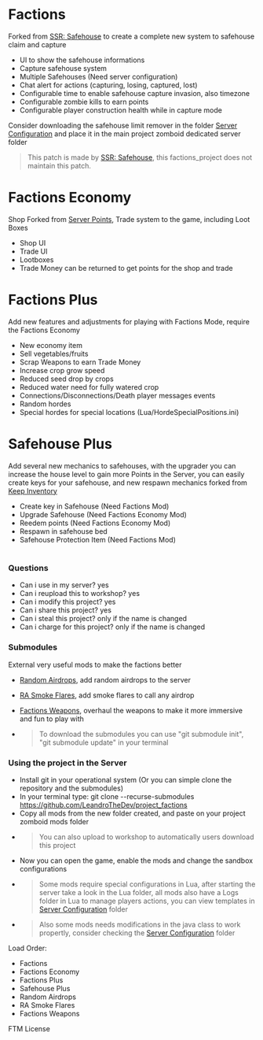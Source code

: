 # Factions

Forked from [SSR: Safehouse](https://steamcommunity.com/sharedfiles/filedetails/?id=1178772929&searchtext=Safehouse) to create a complete new system to safehouse claim and capture

- UI to show the safehouse informations
- Capture safehouse system
- Multiple Safehouses (Need server configuration)
- Chat alert for actions (capturing, losing, captured, lost)
- Configurable time to enable safehouse capture invasion, also timezone
- Configurable zombie kills to earn points
- Configurable player construction health while in capture mode

Consider downloading the safehouse limit remover in the folder [Server Configuration](https://github.com/LeandroTheDev/project_factions/tree/main/Server%20Configuration) and place it in the main project zomboid dedicated server folder
> This patch is made by [SSR: Safehouse](https://steamcommunity.com/sharedfiles/filedetails/?id=1178772929&searchtext=Safehouse), this factions_project does not maintain this patch.

# Factions Economy

Shop Forked from [Server Points](https://steamcommunity.com/sharedfiles/filedetails/?id=2823055977&searchtext=Server+Points), Trade system to the game, including Loot Boxes

- Shop UI
- Trade UI
- Lootboxes
- Trade Money can be returned to get points for the shop and trade

# Factions Plus

Add new features and adjustments for playing with Factions Mode, require the Factions Economy

- New economy item
- Sell vegetables/fruits
- Scrap Weapons to earn Trade Money
- Increase crop grow speed
- Reduced seed drop by crops
- Reduced water need for fully watered crop
- Connections/Disconnections/Death player messages events
- Random hordes
- Special hordes for special locations (Lua/HordeSpecialPositions.ini)

# Safehouse Plus

Add several new mechanics to safehouses, with the upgrader you can increase the house level to gain more Points in the Server, you can easily create keys for your safehouse, and new
respawn mechanics forked from [Keep Inventory](https://steamcommunity.com/sharedfiles/filedetails/?id=2879960829)

- Create key in Safehouse (Need Factions Mod)
- Upgrade Safehouse (Need Factions Economy Mod)
- Reedem points (Need Factions Economy Mod)
- Respawn in safehouse bed
- Safehouse Protection Item (Need Factions Mod)

#

### Questions
- Can i use in my server? yes
- Can i reupload this to workshop? yes
- Can i modify this project? yes
- Can i share this project? yes
- Can i steal this project? only if the name is changed
- Can i charge for this project? only if the name is changed

### Submodules
External very useful mods to make the factions better
- [Random Airdrops](https://github.com/LeandroTheDev/random_airdrops), add random airdrops to the server
- [RA Smoke Flares](https://github.com/LeandroTheDev/ra_smoke_flares), add smoke flares to call any airdrop
- [Factions Weapons](https://github.com/LeandroTheDev/factions_weapons), overhaul the weapons to make it more immersive and fun to play with

- > To download the submodules you can use "git submodule init", "git submodule update" in your terminal

### Using the project in the Server
- Install git in your operational system (Or you can simple clone the repository and the submodules)
- In your terminal type: git clone --recurse-submodules https://github.com/LeandroTheDev/project_factions
- Copy all mods from the new folder created, and paste on your project zomboid mods folder
- > You can also upload to workshop to automatically users download this project
- Now you can open the game, enable the mods and change the sandbox configurations
- > Some mods require special configurations in Lua, after starting the server take a look in the Lua folder, all mods also have a Logs folder in Lua to manage players actions, you can view templates in [Server Configuration](https://github.com/LeandroTheDev/project_factions/tree/main/Server%20Configuration) folder
- > Also some mods needs modifications in the java class to work propertly, consider checking the [Server Configuration](https://github.com/LeandroTheDev/project_factions/tree/main/Server%20Configuration) folder

Load Order:
- Factions
- Factions Economy
- Factions Plus
- Safehouse Plus
- Random Airdrops
- RA Smoke Flares
- Factions Weapons

FTM License